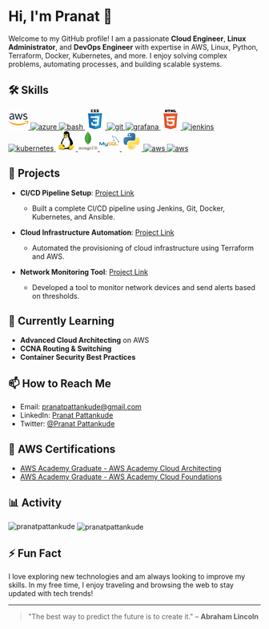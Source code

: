 # Hi, I'm Pranat 👋

Welcome to my GitHub profile! I am a passionate **Cloud Engineer**, **Linux Administrator**, and **DevOps Engineer** with expertise in AWS, Linux, Python, Terraform, Docker, Kubernetes, and more. I enjoy solving complex problems, automating processes, and building scalable systems.

## 🛠️ Skills

<p align="left"> <a href="https://aws.amazon.com" target="_blank" rel="noreferrer"> <img src="https://raw.githubusercontent.com/devicons/devicon/master/icons/amazonwebservices/amazonwebservices-original-wordmark.svg" alt="aws" width="40" height="40"/> </a> <a href="https://azure.microsoft.com/en-in/" target="_blank" rel="noreferrer"> <img src="https://www.vectorlogo.zone/logos/microsoft_azure/microsoft_azure-icon.svg" alt="azure" width="40" height="40"/> </a> <a href="https://www.gnu.org/software/bash/" target="_blank" rel="noreferrer"> <img src="https://www.vectorlogo.zone/logos/gnu_bash/gnu_bash-icon.svg" alt="bash" width="40" height="40"/> </a> <a href="https://www.w3schools.com/css/" target="_blank" rel="noreferrer"> <img src="https://raw.githubusercontent.com/devicons/devicon/master/icons/css3/css3-original-wordmark.svg" alt="css3" width="40" height="40"/> </a> <a href="https://git-scm.com/" target="_blank" rel="noreferrer"> <img src="https://www.vectorlogo.zone/logos/git-scm/git-scm-icon.svg" alt="git" width="40" height="40"/> </a> <a href="https://grafana.com" target="_blank" rel="noreferrer"> <img src="https://www.vectorlogo.zone/logos/grafana/grafana-icon.svg" alt="grafana" width="40" height="40"/> </a> <a href="https://www.w3.org/html/" target="_blank" rel="noreferrer"> <img src="https://raw.githubusercontent.com/devicons/devicon/master/icons/html5/html5-original-wordmark.svg" alt="html5" width="40" height="40"/> </a> <a href="https://www.jenkins.io" target="_blank" rel="noreferrer"> <img src="https://www.vectorlogo.zone/logos/jenkins/jenkins-icon.svg" alt="jenkins" width="40" height="40"/> </a> <a href="https://kubernetes.io" target="_blank" rel="noreferrer"> <img src="https://www.vectorlogo.zone/logos/kubernetes/kubernetes-icon.svg" alt="kubernetes" width="40" height="40"/> </a> <a href="https://www.linux.org/" target="_blank" rel="noreferrer"> <img src="https://raw.githubusercontent.com/devicons/devicon/master/icons/linux/linux-original.svg" alt="linux" width="40" height="40"/> </a> <a href="https://www.mongodb.com/" target="_blank" rel="noreferrer"> <img src="https://raw.githubusercontent.com/devicons/devicon/master/icons/mongodb/mongodb-original-wordmark.svg" alt="mongodb" width="40" height="40"/> </a> <a href="https://www.mysql.com/" target="_blank" rel="noreferrer"> <img src="https://raw.githubusercontent.com/devicons/devicon/master/icons/mysql/mysql-original-wordmark.svg" alt="mysql" width="40" height="40"/> </a> <a href="https://www.python.org" target="_blank" rel="noreferrer"> <img src="https://raw.githubusercontent.com/devicons/devicon/master/icons/python/python-original.svg" alt="python" width="40" height="40"/> </a>
<a href="https://www.terraform.io/" target="_blank" rel="noreferrer"> <img src="https://icon.icepanel.io/Technology/svg/HashiCorp-Terraform.svg" alt="aws" width="40" height="40"/> </a>
<a href="https://hub.docker.com/" target="_blank" rel="noreferrer"> <img src="https://www.svgrepo.com/show/349342/docker.svg" alt="aws" width="40" height="40"/> </a></p>

 
## 🚀 Projects

- **CI/CD Pipeline Setup**: [Project Link](#)
  - Built a complete CI/CD pipeline using Jenkins, Git, Docker, Kubernetes, and Ansible.
  
- **Cloud Infrastructure Automation**: [Project Link](https://github.com/PranatPattankude/terraform-project.git)
  - Automated the provisioning of cloud infrastructure using Terraform and AWS.

- **Network Monitoring Tool**: [Project Link](#)
  - Developed a tool to monitor network devices and send alerts based on thresholds.

## 🌱 Currently Learning

- **Advanced Cloud Architecting** on AWS
- **CCNA Routing & Switching**
- **Container Security Best Practices**

## 📫 How to Reach Me

- Email: pranatpattankude@gmail.com
- LinkedIn: [Pranat Pattankude](https://www.linkedin.com/in/pranatpattankude)
- Twitter: [@Pranat Pattankude](https://twitter.com/pranatpattankud)

## 🌟 AWS Certifications

- [AWS Academy Graduate - AWS Academy Cloud Architecting](https://www.credly.com/badges/31b63962-138d-4be1-a0c9-9e71a171faf3/public_url)
- [AWS Academy Graduate - AWS Academy Cloud Foundations](https://www.credly.com/badges/56d7cbab-da18-4a39-a854-4748a8fdf69f/public_url)



## 📊 Activity

<p><img align="left" src="https://github-readme-stats.vercel.app/api/top-langs?username=pranatpattankude&show_icons=true&locale=en&layout=compact" alt="pranatpattankude" /></p>

<p>&nbsp;<img align="center" src="https://github-readme-stats.vercel.app/api?username=pranatpattankude&show_icons=true&locale=en" alt="pranatpattankude" /></p>



## ⚡ Fun Fact

I love exploring new technologies and am always looking to improve my skills. In my free time, I enjoy traveling and browsing the web to stay updated with tech trends!

---

> "The best way to predict the future is to create it." – **Abraham Lincoln**
